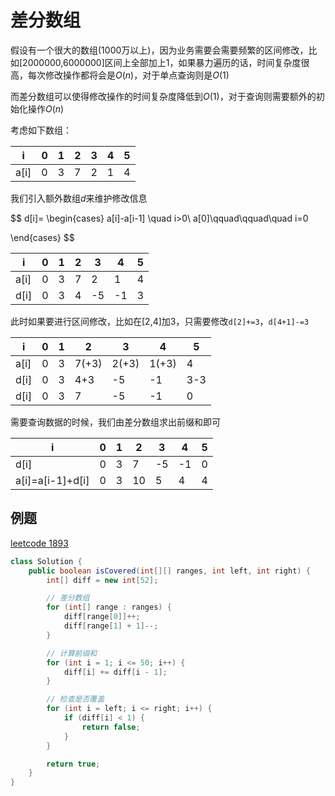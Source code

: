 # 差分数组

假设有一个很大的数组(1000万以上)，因为业务需要会需要频繁的区间修改，比如[2000000,6000000]区间上全部加上1，如果暴力遍历的话，时间复杂度很高，每次修改操作都将会是$O(n)$，对于单点查询则是$O(1)$

而差分数组可以使得修改操作的时间复杂度降低到$O(1)$，对于查询则需要额外的初始化操作$O(n)$

考虑如下数组：


| i    | 0    | 1    | 2    | 3    | 4    | 5    |
| ---- | ---- | ---- | ---- | ---- | ---- | ---- |
| a[i] | 0    | 3    | 7    | 2    | 1    | 4    |

我们引入额外数组$d$来维护修改信息

$$
d[i]=
\begin{cases}
a[i]-a[i-1] \quad i>0\\
a[0]\qquad\qquad\quad i=0

\end{cases}
$$

| i    | 0    | 1    | 2    | 3    | 4    | 5    |
| ---- | ---- | ---- | ---- | ---- | ---- | ---- |
| a[i] | 0    | 3    | 7    | 2    | 1    | 4    |
| d[i] | 0    | 3    | 4    | -5   | -1   | 3    |

此时如果要进行区间修改，比如在[2,4]加3，只需要修改`d[2]+=3`，`d[4+1]-=3`

| i    | 0    | 1    | 2     | 3     | 4     | 5    |
| ---- | ---- | ---- | ----- | ----- | ----- | ---- |
| a[i] | 0    | 3    | 7(+3) | 2(+3) | 1(+3) | 4    |
| d[i] | 0    | 3    | 4+3   | -5    | -1    | 3-3  |
| d[i] | 0    | 3    | 7     | -5    | -1    | 0    |

需要查询数据的时候，我们由差分数组求出前缀和即可

| i                | 0    | 1    | 2    | 3    | 4    | 5    |
| ---------------- | ---- | ---- | ---- | ---- | ---- | ---- |
| d[i]             | 0    | 3    | 7    | -5   | -1   | 0    |
| a[i]=a[i-1]+d[i] | 0    | 3    | 10   | 5    | 4    | 4    |

## 例题

[leetcode 1893](https://leetcode-cn.com/problems/check-if-all-the-integers-in-a-range-are-covered/)

```java
class Solution {
    public boolean isCovered(int[][] ranges, int left, int right) {
        int[] diff = new int[52];

        // 差分数组
        for (int[] range : ranges) {
            diff[range[0]]++;
            diff[range[1] + 1]--;
        }

        // 计算前缀和
        for (int i = 1; i <= 50; i++) {
            diff[i] += diff[i - 1];
        }

        // 检查是否覆盖
        for (int i = left; i <= right; i++) {
            if (diff[i] < 1) {
                return false;
            }
        }

        return true;
    }
}

```

